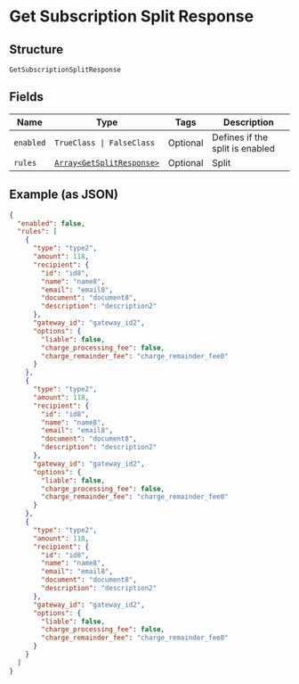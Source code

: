 
# Get Subscription Split Response

## Structure

`GetSubscriptionSplitResponse`

## Fields

| Name | Type | Tags | Description |
|  --- | --- | --- | --- |
| `enabled` | `TrueClass \| FalseClass` | Optional | Defines if the split is enabled |
| `rules` | [`Array<GetSplitResponse>`](../../doc/models/get-split-response.md) | Optional | Split |

## Example (as JSON)

```json
{
  "enabled": false,
  "rules": [
    {
      "type": "type2",
      "amount": 118,
      "recipient": {
        "id": "id8",
        "name": "name8",
        "email": "email8",
        "document": "document8",
        "description": "description2"
      },
      "gateway_id": "gateway_id2",
      "options": {
        "liable": false,
        "charge_processing_fee": false,
        "charge_remainder_fee": "charge_remainder_fee0"
      }
    },
    {
      "type": "type2",
      "amount": 118,
      "recipient": {
        "id": "id8",
        "name": "name8",
        "email": "email8",
        "document": "document8",
        "description": "description2"
      },
      "gateway_id": "gateway_id2",
      "options": {
        "liable": false,
        "charge_processing_fee": false,
        "charge_remainder_fee": "charge_remainder_fee0"
      }
    },
    {
      "type": "type2",
      "amount": 118,
      "recipient": {
        "id": "id8",
        "name": "name8",
        "email": "email8",
        "document": "document8",
        "description": "description2"
      },
      "gateway_id": "gateway_id2",
      "options": {
        "liable": false,
        "charge_processing_fee": false,
        "charge_remainder_fee": "charge_remainder_fee0"
      }
    }
  ]
}
```

